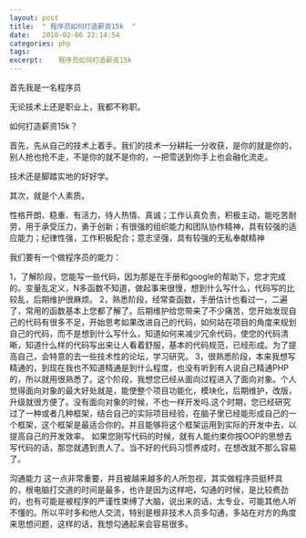 ```yaml
---
layout: post
title:  " 程序员如何打造薪资15k  "
date:   2010-02-06 22:14:54
categories: php
tags:  
excerpt:    程序员如何打造薪资15k 
---
```

首先我是一名程序员

无论技术上还是职业上，我都不称职。


如何打造薪资15k？


首先，先从自己的技术上着手。我们的技术一分耕耘一分收获，是你的就是你的，别人抢也抢不走，不是你的就不是你的，一把雪送到你手上也会融化流走。

技术还是脚踏实地的好好学。


其次，就是个人素质。

性格开朗、稳重、有活力，待人热情、真诚；工作认真负责，积极主动，能吃苦耐劳，用于承受压力，勇于创新；有很强的组织能力和团队协作精神，具有较强的适应能力；纪律性强，工作积极配合；意志坚强，具有较强的无私奉献精神

我们要有一个做程序员的能力：

1，了解阶段，您能写一些代码，因为那是在手册和google的帮助下，您才完成的。变量乱定义，N多函数不知道，做起事来很慢，想到什么写什么，代码写的比较乱，后期维护很麻烦。
2，熟悉阶段，经常查函数，手册估计也看过一，二遍了，常用的函数基本上您都了解了。后期维护给您带来了不少痛苦，您开始发现自己的代码有很多不足，开始思考如果改进自己的代码，如何站在项目的角度来规划自己的代码，而不是想到什么写什么，知道如何来减少冗余代码，使您的代码清晰，知道什么样的代码写出来让人看着舒服，基本的代码规范，已经形成。为了提高自己，会特意的去一些技术性的论坛，学习研究。
3，很熟悉阶段，本来我想写精通的，到现在我也不知道精通是到什么程度，也没有听到有人说自己精通PHP的，所以就用很熟悉了。这个阶段，我想您已经从面向过程进入了面向对象。个人觉得面向对象的最大好处就是，能使整个项目功能化，模块化，后期维护，改版，升级就很方便了。没有面向对象的时候，不也一样开发吗.这个时期，您已经研究过了一种或者几种框架，结合自己的实际项目经验，在脑子里已经能形成自己的一个框架，这个框架是最适合你的。并且能够将这个框架运用到实际的开发中去，以提高自己的开发效率。
如果您刚写代码的时候，就有人能约束你按OOP的思想去写代码的话，那您就遇到贵人了。当不好的代码习惯养成时，在想改就不那么容易了。

沟通能力
这一点非常重要，并且被越来越多的人所忽视，其实做程序员挺杯具的，根电脑打交道的时间是最多，也许是因为这样吧，勾通的时候，是比较费劲的，也有可能是被程序的严谨性束缚了大脑，说出来的话，太专业，可能其他人听不懂的。所以平时多和他人交流，特别是根非技术人员多勾通，多站在对方的角度来思想问题，这样的话，我想勾通起来会容易很多。


 


